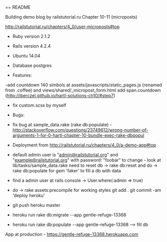 == README

Building demo blog by railstutorial.ru   Chapter 10-11 (microposts)

http://railstutorial.ru/chapters/4_0/user-microposts#top

* Ruby version 2.1.2

* Rails version 4.2.4

* Ubuntu 14.04

* Database postgres


* Features:

-add countdown 140 simbols at assets/javascripts/static_pages.js (renamed from .coffee) and views/shared/_micropost_form.html add span.countdown
(http://jberczel.github.io/hartl-solutions-ch10/#step7)

- fix custom.scss by myself

* Bugs:

- fix bug at sample_data.rake (rake db:populate) - http://stackoverflow.com/questions/23749612/wrong-number-of-arguments-1-for-0-hartl-chapter-10-bundle-exec-rake-dbpopul


* Deployment from http://railstutorial.ru/chapters/4_0/a-demo-app#top

- default admin user is "admin@railstutorial.org" and "example@railstutorial.org"
                                            with password: "foobar"
      to change - look at lib/tasks/sample_data.rake
      need to reset db -> rake db:reset
      and do ->           rake db:populate  for gem 'faker' to fill a db with data

- find a admin user at rails console -> User.where(:admin => true)

- do ->   rake assets:precompile    for working styles
          git add .
          git commit -am 'deploy heroku'

- git push heroku master
- heroku run rake db:migrate --app gentle-refuge-13368
- heroku run rake db:populate --app gentle-refuge-13368   --> fill db


App at production - https://gentle-refuge-13368.herokuapp.com

